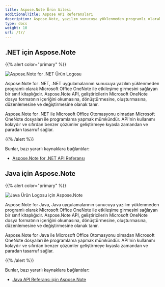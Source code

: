 ```yaml
---
title: Aspose.Note Ürün Ailesi
additionalTitle: Aspose API Referansları
description: Aspose.Note, yazılım sunucuya yüklenmeden programlı olarak Microsoft Office OneNote ile etkileşim kurmak için .NET ve Java'da API'ler sunar. Aspose.Note API'leri, geliştiricilerin Microsoft OneNote dosya formatının içeriğini okumasına, dönüştürmesine, oluşturmasına, düzenlemesine ve değiştirmesine olanak tanır.
type: docs
weight: 10
url: /tr/
---
```


## .NET için Aspose.Note

{{% alert color="primary" %}} 

![Aspose.Note for .NET Ürün Logosu](../home_1.png)

Aspose.Note for .NET, .NET uygulamalarının sunucuya yazılım yüklenmeden programlı olarak Microsoft Office OneNote ile etkileşime girmesini sağlayan bir sınıf kitaplığıdır. Aspose.Note API, geliştiricilerin Microsoft OneNote dosya formatının içeriğini okumasına, dönüştürmesine, oluşturmasına, düzenlemesine ve değiştirmesine olanak tanır.

Aspose.Note for .NET ile Microsoft Office Otomasyonu olmadan Microsoft OneNote dosyaları ile programlama yapmak mümkündür. API'nin kullanımı kolaydır ve sıfırdan benzer çözümler geliştirmeye kıyasla zamandan ve paradan tasarruf sağlar.

{{% /alert %}} 

Bunlar, bazı yararlı kaynaklara bağlantılar:
- [Aspose.Note for .NET API Referansı](/note/tr/net/)

## Java için Aspose.Note

{{% alert color="primary" %}} 

![Java Ürün Logosu için Aspose.Note](../home_2.png)

Aspose.Note for Java, Java uygulamalarının sunucuya yazılım yüklenmeden programlı olarak Microsoft Office OneNote ile etkileşime girmesini sağlayan bir sınıf kitaplığıdır. Aspose.Note API, geliştiricilerin Microsoft OneNote dosya formatının içeriğini okumasına, dönüştürmesine, oluşturmasına, düzenlemesine ve değiştirmesine olanak tanır.

Aspose.Note for Java ile Microsoft Office Otomasyonu olmadan Microsoft OneNote dosyaları ile programlama yapmak mümkündür. API'nin kullanımı kolaydır ve sıfırdan benzer çözümler geliştirmeye kıyasla zamandan ve paradan tasarruf sağlar.

{{% /alert %}}

Bunlar, bazı yararlı kaynaklara bağlantılar:
- [Java API Referansı için Aspose.Note](/note/java/)